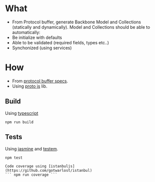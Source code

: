 # What

  * From Protocol buffer, generate Backbone Model and Collections (statically and dynamically).
  Model and Collections should be able to automatically:
  * Be initialize with defaults
  * Able to be validated (required fields, types etc..)
  * Synchonized (using services)

# How

  * From [protocol buffer specs](https://developers.google.com/protocol-buffers/).
  * Using [proto js](http://dcode.io/protobuf.js/) lib.

  ## Build

  Using [typescript](https://www.typescriptlang.org/)

  ```npm run build```

  ## Tests

  Using [jasmine](https://jasmine.github.io/)
  and [testem](https://github.com/testem/testem).

  ``` npm test ```

    Code coverage using [istanbuljs](https://github.com/gotwarlost/istanbul)
    ``` npm run coverage ```

